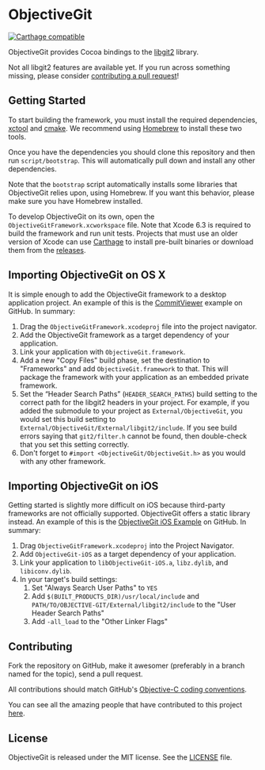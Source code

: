 # ObjectiveGit

[![Carthage compatible](https://img.shields.io/badge/Carthage-compatible-4BC51D.svg?style=flat)](https://github.com/Carthage/Carthage)

ObjectiveGit provides Cocoa bindings to the
[libgit2](https://github.com/libgit2/libgit2) library.

Not all libgit2 features are available yet. If you run across something missing,
please consider [contributing a pull request](#contributing)!




## Getting Started

To start building the framework, you must install the required dependencies,
[xctool](https://github.com/facebook/xctool) and
[cmake](https://github.com/Kitware/CMake). We recommend using
[Homebrew](http://brew.sh) to install these two tools.

Once you have the dependencies you should clone this repository and then run
`script/bootstrap`. This will automatically pull down and install any other
dependencies.

Note that the `bootstrap` script automatically installs some libraries that
ObjectiveGit relies upon, using Homebrew. If you want this behavior, please
make sure you have Homebrew installed.

To develop ObjectiveGit on its own, open the `ObjectiveGitFramework.xcworkspace` file.
Note that Xcode 6.3 is required to build the framework and run unit tests.
Projects that must use an older version of Xcode can use
[Carthage](https://github.com/Carthage/Carthage) to install pre-built binaries
or download them from the [releases](https://github.com/libgit2/objective-git/releases).

## Importing ObjectiveGit on OS X

It is simple enough to add the ObjectiveGit framework to a desktop application
project. An example of this is the
[CommitViewer](https://github.com/Abizern/CommitViewer) example on GitHub. In summary:

1. Drag the `ObjectiveGitFramework.xcodeproj` file into the project navigator.
1. Add the ObjectiveGit framework as a target dependency of your application.
1. Link your application with `ObjectiveGit.framework`.
1. Add a new "Copy Files" build phase, set the destination to "Frameworks" and
   add `ObjectiveGit.framework` to that. This will package the framework with
   your application as an embedded private framework.
1. Set the “Header Search Paths” (`HEADER_SEARCH_PATHS`) build setting to the
   correct path for the libgit2 headers in your project. For example, if you
   added the submodule to your project as `External/ObjectiveGit`, you would
   set this build setting to `External/ObjectiveGit/External/libgit2/include`.
   If you see build errors saying that `git2/filter.h` cannot be found, then
   double-check that you set this setting correctly.
1. Don't forget to `#import <ObjectiveGit/ObjectiveGit.h>` as you would with any
   other framework.

## Importing ObjectiveGit on iOS

Getting started is slightly more difficult on iOS because third-party frameworks
are not officially supported. ObjectiveGit offers a static library instead. An example
of this is the [ObjectiveGit iOS Example](https://github.com/Raekye/ObjectiveGit-iOS-Example)
on GitHub. In summary:

1. Drag `ObjectiveGitFramework.xcodeproj` into the Project Navigator.
1. Add `ObjectiveGit-iOS` as a target dependency of your application.
1. Link your application to `libObjectiveGit-iOS.a`, `libz.dylib`, and `libiconv.dylib`.
1. In your target's build settings:
    1. Set "Always Search User Paths" to `YES`
    1. Add `$(BUILT_PRODUCTS_DIR)/usr/local/include` and
       `PATH/TO/OBJECTIVE-GIT/External/libgit2/include` to the "User Header
       Search Paths"
    1. Add `-all_load` to the "Other Linker Flags"

## Contributing

Fork the repository on GitHub, make it awesomer (preferably in a branch named
for the topic), send a pull request.

All contributions should match GitHub's [Objective-C coding
conventions](https://github.com/github/objective-c-conventions).

You can see all the amazing people that have contributed to this project
[here](https://github.com/libgit2/objective-git/contributors).

## License

ObjectiveGit is released under the MIT license. See
the [LICENSE](LICENSE) file.
